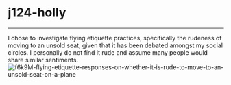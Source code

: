# j124-holly
---
I chose to investigate flying etiquette practices, specifically the rudeness of moving to an unsold seat, given that it has been debated amongst my social circles. I personally do not find it rude and assume many people would share similar sentiments. 
![f6k9M-flying-etiquette-responses-on-whether-it-is-rude-to-move-to-an-unsold-seat-on-a-plane](https://github.com/user-attachments/assets/f83ab74a-4e44-459e-83c5-e2a4f439c15a)
